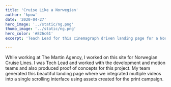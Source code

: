 ```yaml
---
title: 'Cruise Like a Norwegian'
author: 'kpow'
date: '2020-04-27'
hero_image: '../static/ng.png'
thumb_image: '../static/ng.png'
hero_color: '#826c61'
excerpt: 'Teach Lead for this cinemagraph driven landing page for a Norwegian Cruise Line campaign that integrated multiple videos into a single scrolling interface.'

---
```


While working at The Martin Agency, I worked on this site for Norwegian Cruise Lines. I was Tech Lead and worked with the development and motion teams and also produced proof of concepts for this project. My team generated this beautiful landing page where we integrated multiple videos into a single scrolling interface using assets created for the print campaign.
